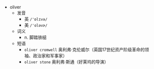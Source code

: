 - oliver
  - 发音
    - 英 `/'ɒlɪvə/`
    - 美 `/'ɑləvɚ/`
  - 词义
    - n. 脚踏铁槌
  - 短语
    - `oliver cromwell` 奥利弗·克伦威尔（英国17世纪资产阶级革命的领袖、政治家和军事家） 
    - `oliver stone` 奥利弗·斯通（好莱坞的导演） 
